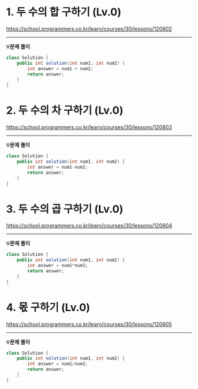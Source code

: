 # 1. 두 수의 합 구하기 (Lv.0)

https://school.programmers.co.kr/learn/courses/30/lessons/120802

---

**💡문제 풀이**

```java
class Solution {
    public int solution(int num1, int num2) {
        int answer = num1 + num2;
        return answer;
    }
}
```

# 2. 두 수의 차 구하기 (Lv.0)

https://school.programmers.co.kr/learn/courses/30/lessons/120803

---

**💡문제 풀이**

```java
class Solution {
    public int solution(int num1, int num2) {
        int answer = num1-num2;
        return answer;
    }
}
```

# 3. **두 수의 곱 구하기** (Lv.0)

https://school.programmers.co.kr/learn/courses/30/lessons/120804

---

**💡문제 풀이**

```java
class Solution {
    public int solution(int num1, int num2) {
        int answer = num1*num2;
        return answer;
    }
}
```

# 4. **몫 구하기** (Lv.0)

https://school.programmers.co.kr/learn/courses/30/lessons/120805

---

**💡문제 풀이**

```java
class Solution {
    public int solution(int num1, int num2) {
        int answer = num1/num2;
        return answer;
    }
}
```
